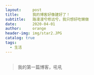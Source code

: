 ```yaml
---
layout:     post
title:      我的博客好像建好了！
subtitle:   路漫漫兮修远兮，我只想好吃懒做
date:       2020-04-01
author:     orange
header-img: img/star2.JPG
catalog: true
tags:
  - 生活
---
```


##
> 我的第一篇博客，吼吼
